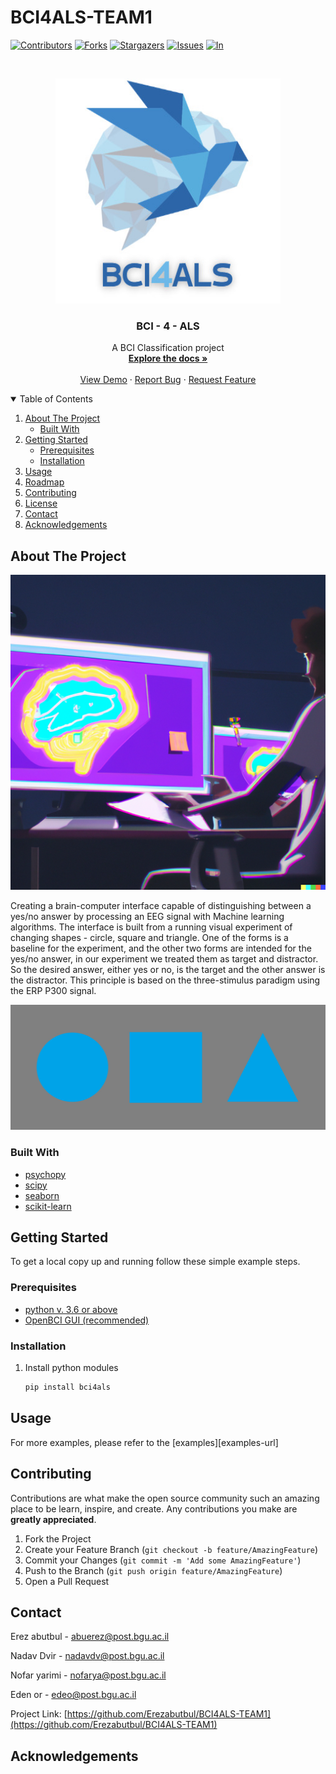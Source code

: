 # BCI4ALS-TEAM1
<!-- PROJECT SHIELDS -->
<!--
*** I'm using markdown "reference style" links for readability.
*** Reference links are enclosed in brackets [ ] instead of parentheses ( ).
*** See the bottom of this document for the declaration of the reference variables
*** for contributors-url, forks-url, etc. This is an optional, concise syntax you may use.
*** https://www.markdownguide.org/basic-syntax/#reference-style-links
-->
[![Contributors][contributors-shield]][contributors-url]
[![Forks][forks-shield]][forks-url]
[![Stargazers][stars-shield]][stars-url]
[![Issues][issues-shield]][issues-url]
[![In][linkedin-shield]][linkedin-url]



<!-- PROJECT LOGO -->
<br />
<p align="center">
  <a href="https://github.com/Erezabutbul/BCI4ALS-TEAM1">
    <img src="images/logo.png" alt="Logo" width="360" height="360">
  </a>

  <h3 align="center">BCI - 4 - ALS</h3>

  <p align="center">
    A BCI Classification project
    <br />
    <a href="https://github.com/evyatarluv/BCI-4-ALS/blob/master/Project%20Report.pdf"><strong>Explore the docs »</strong></a>
    <br />
    <br />
    <a href="https://github.com/evyatarluv/BCI-4-ALS">View Demo</a>
    ·
    <a href="https://github.com/evyatarluv/BCI-4-ALS">Report Bug</a>
    ·
    <a href="https://github.com/evyatarluv/BCI-4-ALS">Request Feature</a>
  </p>
</p>



<!-- TABLE OF CONTENTS -->
<details open="open">
  <summary>Table of Contents</summary>
  <ol>
    <li>
      <a href="#about-the-project">About The Project</a>
      <ul>
        <li><a href="#built-with">Built With</a></li>
      </ul>
    </li>
    <li>
      <a href="#getting-started">Getting Started</a>
      <ul>
        <li><a href="#prerequisites">Prerequisites</a></li>
        <li><a href="#installation">Installation</a></li>
      </ul>
    </li>
    <li><a href="#usage">Usage</a></li>
    <li><a href="#roadmap">Roadmap</a></li>
    <li><a href="#contributing">Contributing</a></li>
    <li><a href="#license">License</a></li>
    <li><a href="#contact">Contact</a></li>
    <li><a href="#acknowledgements">Acknowledgements</a></li>
  </ol>
</details>



<!-- ABOUT THE PROJECT -->
## About The Project

<img src="images/bci.png">

Creating a brain-computer interface capable of distinguishing between a yes/no answer by processing an EEG signal with
Machine learning algorithms. The interface is built from a running visual experiment of changing shapes - circle, square and triangle.
One of the forms is a baseline for the experiment, and the other two forms are intended for the yes/no answer, in our experiment we treated them as target and distractor. So the desired answer, either yes or no, is the target and the other answer is the distractor.
This principle is based on the three-stimulus paradigm using the ERP P300 signal.

<img src="images/shapes.jpg">



### Built With

* [psychopy](https://www.psychopy.org/)
* [scipy](https://scipy.org/)
* [seaborn](https://seaborn.pydata.org/)
* [scikit-learn](https://scikit-learn.org/)




<!-- GETTING STARTED -->
## Getting Started

To get a local copy up and running follow these simple example steps.

### Prerequisites

* [python v. 3.6 or above](https://www.python.org/downloads/)
* [OpenBCI GUI (recommended)](https://openbci.com/index.php/downloads)


### Installation


1. Install python modules
   ```sh
   pip install bci4als

   ```




<!-- USAGE EXAMPLES -->
## Usage

For more examples, please refer to the [examples][examples-url]





<!-- CONTRIBUTING -->
## Contributing

Contributions are what make the open source community such an amazing place to be learn, inspire, and create. Any contributions you make are **greatly appreciated**.

1. Fork the Project
2. Create your Feature Branch (`git checkout -b feature/AmazingFeature`)
3. Commit your Changes (`git commit -m 'Add some AmazingFeature'`)
4. Push to the Branch (`git push origin feature/AmazingFeature`)
5. Open a Pull Request




<!-- CONTACT -->
## Contact

Erez abutbul - [abuerez@post.bgu.ac.il ](mailto:abuerez@post.bgu.ac.il )

Nadav Dvir - [nadavdv@post.bgu.ac.il](mailto:nadavdv@post.bgu.ac.il)

Nofar yarimi - [nofarya@post.bgu.ac.il](mailto:nofarya@post.bgu.ac.il)

Eden or - [edeo@post.bgu.ac.il](edeo@post.bgu.ac.il)


Project Link: [https://github.com/Erezabutbul/BCI4ALS-TEAM1](https://github.com/Erezabutbul/BCI4ALS-TEAM1)



<!-- ACKNOWLEDGEMENTS -->
## Acknowledgements





<!-- MARKDOWN LINKS & IMAGES -->
<!-- https://www.markdownguide.org/basic-syntax/#reference-style-links -->
[contributors-shield]: https://img.shields.io/github/contributors/Erezabutbul/BCI4ALS-TEAM1.svg?style=for-the-badge
[contributors-url]: https://github.com/Erezabutbul/BCI4ALS-TEAM1/graphs/contributors
[forks-shield]: https://img.shields.io/github/forks/Erezabutbul/BCI4ALS-TEAM1.svg?style=for-the-badge
[forks-url]: https://github.com/Erezabutbul/BCI4ALS-TEAM1/network/members
[stars-shield]: https://img.shields.io/github/stars/Erezabutbul/BCI4ALS-TEAM1.svg?style=for-the-badge
[stars-url]: https://github.com/evyatarluv/BCI-4-ALS/stargazers
[issues-shield]: https://img.shields.io/github/issues/Erezabutbul/BCI4ALS-TEAM1.svg?style=for-the-badge
[issues-url]: https://github.com/Erezabutbul/BCI4ALS-TEAM1/issues
[linkedin-shield]: https://img.shields.io/badge/-LinkedIn-black.svg?style=for-the-badge&logo=linkedin&colorB=555
[linkedin-url]: https://www.linkedin.com/in/erez-abutbul-82773b21a/
[product-screenshot]: images/screenshot.png
[docs-url]: https://github.com/Erezabutbul/BCI4ALS-TEAM1


